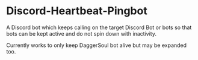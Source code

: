 # Discord-Heartbeat-Pingbot
A Discord bot which keeps calling on the target Discord Bot or bots so that bots can be kept active and do not spin down with inactivity.

Currently works to only keep DaggerSoul bot alive but may be expanded too.